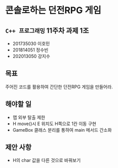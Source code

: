 # 콘솔로하는 던전RPG 게임
## `C++ 프로그래밍` 11주차 과제 1조
- 201735030 이호민
- 201814051 정수빈
- 202013050 강지수

## 목표
주어진 코드를 활용하여 간단한 던전RPG 게임을 만들어라.

## 해야할 일
- 맵 외부 탈출 제한
- H move()시 E 위치도 H쪽으로 1칸 이동 구현
- GameBox 클래스 분리를 통하여 main 메서드 간소화
 
## 제안 사항
- H의 char 값을 다른 것으로 바꿔보기